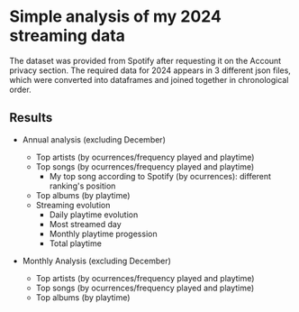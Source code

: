 # Simple analysis of my 2024 streaming data

The dataset was provided from Spotify after requesting it on the Account privacy section.
The required data for 2024 appears in 3 different json files, which were converted into dataframes and joined together in chronological order.


## Results

* Annual analysis (excluding December)
  + Top artists (by ocurrences/frequency played and playtime)
  + Top songs (by ocurrences/frequency played and playtime)
    + My top song according to Spotify (by ocurrences): different ranking's position
  + Top albums (by playtime)
  + Streaming evolution
    + Daily playtime evolution
    + Most streamed day
    + Monthly playtime progession
    + Total playtime

* Monthly Analysis (excluding December)
  + Top artists (by ocurrences/frequency played and playtime)
  + Top songs (by ocurrences/frequency played and playtime)
  + Top albums (by playtime)
